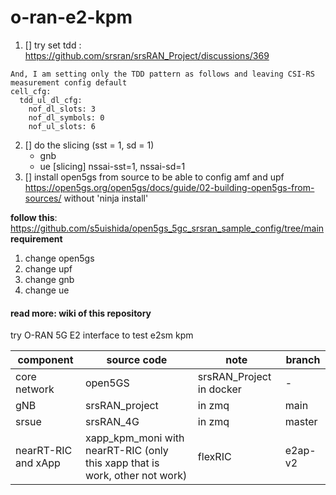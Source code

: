 # o-ran-e2-kpm

1. [] try set tdd : https://github.com/srsran/srsRAN_Project/discussions/369
```
And, I am setting only the TDD pattern as follows and leaving CSI-RS measurement config default
cell_cfg:
  tdd_ul_dl_cfg:
    nof_dl_slots: 3
    nof_dl_symbols: 0
    nof_ul_slots: 6
```
2. [] do the slicing (sst = 1, sd = 1)
	- gnb 
	- ue [slicing] nssai-sst=1, nssai-sd=1
3. [] install open5gs from source to be able to config amf and upf https://open5gs.org/open5gs/docs/guide/02-building-open5gs-from-sources/
without 'ninja install'


**follow this**: https://github.com/s5uishida/open5gs_5gc_srsran_sample_config/tree/main \
**requirement**
1. change open5gs
2. change upf
3. change gnb
4. change ue

#### read more: wiki of this repository

try O-RAN 5G E2 interface to test e2sm kpm <br />

| component  | source code | note | branch |
| ------------- | ------------- | ------------- | ------------- |
| core network  | open5GS | srsRAN_Project in docker | - |
| gNB  | srsRAN_project | in zmq | main | 
| srsue  | srsRAN_4G  | in zmq |  master |
| nearRT-RIC and xApp | xapp_kpm_moni with nearRT-RIC (only this xapp that is work, other not work)| flexRIC | e2ap-v2|
